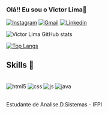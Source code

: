 ### Olá!! Eu sou o Victor Lima👋

[![Instagram](https://img.shields.io/badge/Instagram-E4405F?style=for-the-badge&logo=instagram&logoColor=white)](https://instagram.com/_viictorliimaa_?igshid=OGQ5ZDc2ODk2ZA==)
[![Gmail](https://img.shields.io/badge/Gmail-D14836?style=for-the-badge&logo=gmail&logoColor=white)](https://victoroliveiralimapontes7@gmail.com)
[![Linkedin](https://img.shields.io/badge/LinkedIn-0077B5?style=for-the-badge&logo=linkedin&logoColor=white)](https://www.linkedin.com/in/victor-lima-b27798298?utm_source=share&utm_campaign=share_via&utm_content=profile&utm_medium=android_app )

![Victor Lima GitHub stats](https://github-readme-stats.vercel.app/api?username=VictorLiimaa&show_icons=true&theme=radical)

[![Top Langs](https://github-readme-stats.vercel.app/api/top-langs/?username=VictorLiimaa)](https://github.com/VictorLiima/github-readme-stats)

##  Skills 🚀
<div style="display: inline_block"><br/>
 <img align="center" alt="html5" src="https://img.shields.io/badge/HTML5-E34F26?style=for-the-badge&logo=html5&logoColor=white" /> 
 <img align="center" alt="css" src="https://img.shields.io/badge/CSS3-1572B6?style=for-the-badge&logo=css3&logoColor=white" />
 <img align="center" alt="js" src="https://img.shields.io/badge/JavaScript-F7DF1E?style=for-the-badge&logo=javascript&logoColor=black" /> 
 <img align="center" alt="java" src="https://img.shields.io/badge/Java-ED8B00?style=for-the-badge&logo=openjdk&logoColor=white" />
</div><br/>

Estudante de Analise.D.Sistemas - IFPI


